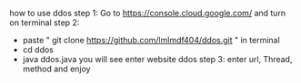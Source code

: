 how to use ddos
step 1: Go to https://console.cloud.google.com/ and turn on terminal
step 2: 
- paste " git clone https://github.com/lmlmdf404/ddos.git " in terminal
- cd ddos
- java ddos.java  you will see enter website ddos
step 3: enter url, Thread, method and enjoy
